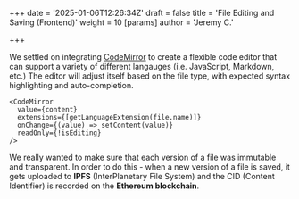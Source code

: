+++
date = '2025-01-06T12:26:34Z'
draft = false
title = 'File Editing and Saving (Frontend)'
weight = 10
[params]
  author = 'Jeremy C.'

+++

We settled on integrating [CodeMirror](https://codemirror.net/) to create a flexible code editor that can support a variety of different langauges (i.e. JavaScript, Markdown, etc.)
The editor will adjust itself based on the file type, with expected syntax highlighting and auto-completion.

```
<CodeMirror
  value={content}
  extensions={[getLanguageExtension(file.name)]}
  onChange={(value) => setContent(value)}
  readOnly={!isEditing}
/>
```

We really wanted to make sure that each version of a file was immutable and transparent. 
In order to do this - when a new version of a file is saved, it gets uploaded to **IPFS** (InterPlanetary File System) and the CID (Content Identifier) is recorded on the **Ethereum blockchain**.
